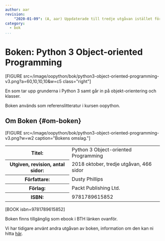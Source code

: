 ```yaml
---
author: aar
revision:
    "2020-01-09": (A, aar) Uppdaterade till tredje utgåvan istället för andra.
category:
  - bok
...
```

Boken: Python 3 Object-oriented Programming
==================================

[FIGURE src=/image/oopython/bok/python3-object-oriented-programming-v3.png?a=60,10,10,10&w=c5 class="right"]

En som tar upp grunderna i Python 3 samt går in på objekt-orientering och klasser.

<!--more-->

Boken används som referenslitteratur i kursen oopython.



Om Boken {#om-boken}
--------------------

[FIGURE src=/image/oopython/bok/python3-object-oriented-programming-v3.png?w=w2 caption="Bokens omslag."]

<table>
<tr><th>Titel:</th><td>Python 3 Object-oriented Programming<td></tr>
<tr><th>Utgiven, revision, antal sidor:</th><td>2018 oktober, tredje utgåvan, 466 sidor<td></tr>
<tr><th>Författare:</th><td>Dusty Phillips<td></tr>
<tr><th>Förlag:</th><td>Packt Publishing Ltd.<td></tr>
<tr><th>ISBN:</th><td>9781789615852<td></tr>
</table>

[BOOK isbn=9781789615852]  

Boken finns tillgänglig som ebook i BTH länken ovanför.

Vi har tidigare använt andra utgåvan av boken, information om den kan ni hitta [här](kunskap/boken-python3-object-oriented-programming).
